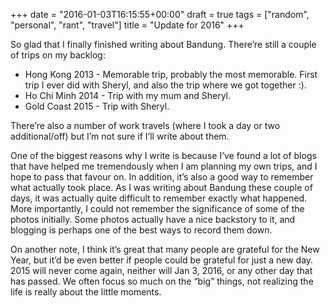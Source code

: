 +++
date = "2016-01-03T16:15:55+00:00"
draft = true
tags = ["random", "personal", "rant", "travel"]
title = "Update for 2016"
+++


So glad that I finally finished writing about Bandung. There’re still a couple of trips on my backlog:

  * Hong Kong 2013 - Memorable trip, probably the most memorable. First trip I ever did with Sheryl, and also the trip where we got together :).
  * Ho Chi Minh 2014 - Trip with my mum and Sheryl.
  * Gold Coast 2015 - Trip with Sheryl.



There’re also a number of work travels (where I took a day or two additional/off) but I’m not sure if I’ll write about them.

One of the biggest reasons why I write is because I’ve found a lot of blogs that have helped me tremendously when I am planning my own trips, and I hope to pass that favour on. In addition, it’s also a good way to remember what actually took place. As I was writing about Bandung these couple of days, it was actually quite difficult to remember exactly what happened. More importantly, I could not remember the significance of some of the photos initially. Some photos actually have a nice backstory to it, and blogging is perhaps one of the best ways to record them down.

On another note, I think it’s great that many people are grateful for the New Year, but it’d be even better if people could be grateful for just a new day. 2015 will never come again, neither will Jan 3, 2016, or any other day that has passed. We often focus so much on the “big” things, not realizing the life is really about the little moments.
